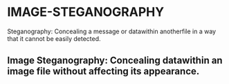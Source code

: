 # IMAGE-STEGANOGRAPHY

Steganography: Concealing a message or datawithin anotherfile in a way that it cannot be easily detected.

## Image Steganography: Concealing datawithin an image file without affecting its appearance.

